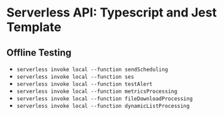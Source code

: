 # Serverless API: Typescript and Jest Template

## Offline Testing

-   `serverless invoke local --function sendScheduling`
-   `serverless invoke local --function ses`
-   `serverless invoke local --function testAlert`
-   `serverless invoke local --function metricsProcessing`
-   `serverless invoke local --function fileDownloadProcessing`
-   `serverless invoke local --function dynamicListProcessing`
